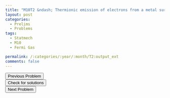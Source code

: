```yaml
---
title: "M10T2 &ndash; Thermionic emission of electrons from a metal surface"
layout: post
categories:
  - Prelims
  - Problems
tags:
  - Statmech
  - M10
  - Fermi Gas

permalink: /:categories/:year/:month/T2:output_ext
comments: false
---
```

<object data="2010M2T.pdf" type="application/pdf" width="100%" height="500"></object>

<div class='navbar'>
	<div float='left'><button onclick="window.location='T1.html'" >Previous Problem</button></div>
	<div float='center'><button onclick="window.location='https://princetonprelim.com/prelim/25/'">Check for solutions</button></div>
	<div float='right'><button onclick="window.location='T3.html'" > Next Problem</button></div>
</div>
